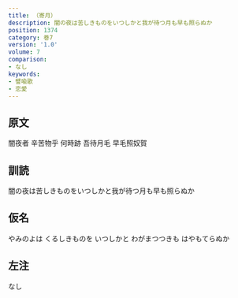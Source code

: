 ```yaml
---
title: （寄月）
description: 闇の夜は苦しきものをいつしかと我が待つ月も早も照らぬか
position: 1374
category: 巻7
version: '1.0'
volume: 7
comparison:
- なし
keywords:
- 譬喩歌
- 恋愛
---
```


## 原文

闇夜者 辛苦物乎 何時跡 吾待月毛 早毛照奴賀

## 訓読

闇の夜は苦しきものをいつしかと我が待つ月も早も照らぬか

## 仮名

やみのよは くるしきものを いつしかと わがまつつきも はやもてらぬか

## 左注

なし
